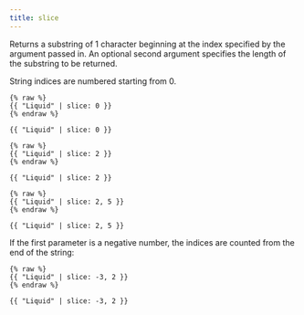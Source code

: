 ```yaml
---
title: slice
---
```


Returns a substring of 1 character beginning at the index specified by the argument passed in. An optional second argument specifies the length of the substring to be returned.

String indices are numbered starting from 0.

```liquid
{% raw %}
{{ "Liquid" | slice: 0 }}
{% endraw %}
```

```text
{{ "Liquid" | slice: 0 }}
```

```liquid
{% raw %}
{{ "Liquid" | slice: 2 }}
{% endraw %}
```

```text
{{ "Liquid" | slice: 2 }}
```

```liquid
{% raw %}
{{ "Liquid" | slice: 2, 5 }}
{% endraw %}
```

```text
{{ "Liquid" | slice: 2, 5 }}
```

If the first parameter is a negative number, the indices are counted from the end of the string:

```liquid
{% raw %}
{{ "Liquid" | slice: -3, 2 }}
{% endraw %}
```

```text
{{ "Liquid" | slice: -3, 2 }}
```
